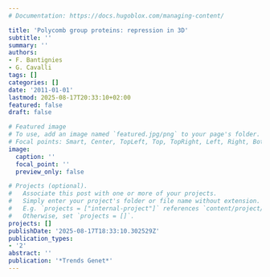 ```yaml
---
# Documentation: https://docs.hugoblox.com/managing-content/

title: 'Polycomb group proteins: repression in 3D'
subtitle: ''
summary: ''
authors:
- F. Bantignies
- G. Cavalli
tags: []
categories: []
date: '2011-01-01'
lastmod: 2025-08-17T20:33:10+02:00
featured: false
draft: false

# Featured image
# To use, add an image named `featured.jpg/png` to your page's folder.
# Focal points: Smart, Center, TopLeft, Top, TopRight, Left, Right, BottomLeft, Bottom, BottomRight.
image:
  caption: ''
  focal_point: ''
  preview_only: false

# Projects (optional).
#   Associate this post with one or more of your projects.
#   Simply enter your project's folder or file name without extension.
#   E.g. `projects = ["internal-project"]` references `content/project/deep-learning/index.md`.
#   Otherwise, set `projects = []`.
projects: []
publishDate: '2025-08-17T18:33:10.302529Z'
publication_types:
- '2'
abstract: ''
publication: '*Trends Genet*'
---
```

